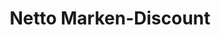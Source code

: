 ---
title: "Netto Marken-Discount"
url: /bremerhaven/netto-marken-discount-ringstrasse/
shop: Supermarkt
---